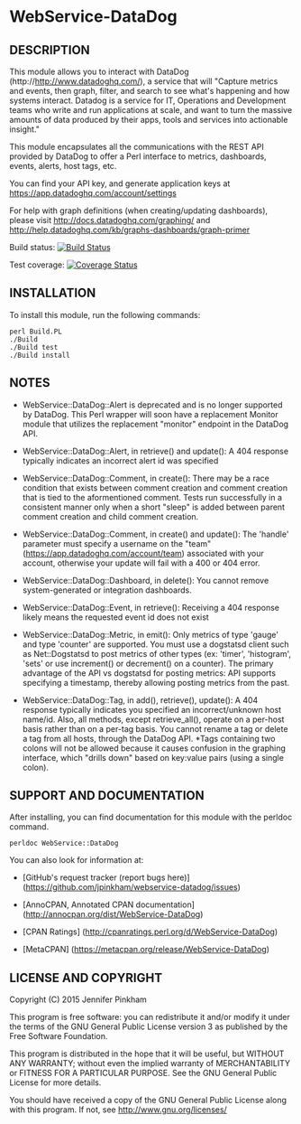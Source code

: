 WebService-DataDog
====================


DESCRIPTION
-----------
This module allows you to interact with DataDog (http://http://www.datadoghq.com/),
a service that will "Capture metrics and events, then graph, filter, and search
to see what's happening and how systems interact. Datadog is a service for IT,
Operations and Development teams who write and run applications at scale, and
want to turn the massive amounts of data produced by their apps, tools and
services into actionable insight."

This module encapsulates all the communications with the REST API provided by
DataDog to offer a Perl interface to metrics, dashboards, events, alerts, host
tags, etc.

You can find your API key, and generate application keys at
https://app.datadoghq.com/account/settings

For help with graph definitions (when creating/updating dashboards), please visit
http://docs.datadoghq.com/graphing/  and
http://help.datadoghq.com/kb/graphs-dashboards/graph-primer

Build status: [![Build Status](https://travis-ci.org/jpinkham/webservice-datadog.png)](https://travis-ci.org/jpinkham/webservice-datadog)

Test coverage: [![Coverage Status](https://coveralls.io/repos/jpinkham/webservice-datadog/badge.png?branch=master)](https://coveralls.io/r/jpinkham/webservice-datadog?branch=master)



INSTALLATION
-------------

To install this module, run the following commands:

    perl Build.PL
    ./Build
    ./Build test
    ./Build install


NOTES
------

 * WebService::DataDog::Alert is deprecated and is no longer supported by DataDog.
This Perl wrapper will soon have a replacement Monitor module that utilizes the
replacement "monitor" endpoint in the DataDog API.

 * WebService::DataDog::Alert, in retrieve() and update():
A 404 response typically indicates an incorrect alert id was specified

 * WebService::DataDog::Comment, in create():
There may be a race condition that exists between comment creation and comment
creation that is tied to the aformentioned comment.  Tests run successfully
in a consistent manner only when a short "sleep" is added between parent comment
creation and child comment creation.

 * WebService::DataDog::Comment, in create() and update():
The 'handle' parameter must specify a username on the "team" (https://app.datadoghq.com/account/team)
associated with your account, otherwise your update will fail with a 400 or 404
error.
	
 * WebService::DataDog::Dashboard, in delete():
You cannot remove system-generated or integration dashboards.

 * WebService::DataDog::Event, in retrieve():
Receiving a 404 response likely means the requested event id does not exist

 * WebService::DataDog::Metric, in emit():
Only metrics of type 'gauge' and type 'counter' are supported. You must use a
dogstatsd client such as Net::Dogstatsd to post metrics of other types
(ex: 'timer', 'histogram', 'sets' or use  increment() or decrement() on a counter).
The primary advantage of the API vs dogstatsd for posting metrics: API supports
specifying a timestamp, thereby allowing posting metrics from the past.

 * WebService::DataDog::Tag, in add(), retrieve(), update():
A 404 response typically indicates you specified an incorrect/unknown host name/id.
Also, all methods, except retrieve_all(), operate on a per-host basis rather than
on a per-tag basis. You cannot rename a tag or delete a tag from all hosts,
through the DataDog API. *Tags containing two colons will not be allowed because
it causes confusion in the graphing interface, which "drills down" based on
key:value pairs (using a single colon).


SUPPORT AND DOCUMENTATION
-------------------------

After installing, you can find documentation for this module with the
perldoc command.

    perldoc WebService::DataDog

You can also look for information at:

 * [GitHub's request tracker (report bugs here)]
        (https://github.com/jpinkham/webservice-datadog/issues)

 * [AnnoCPAN, Annotated CPAN documentation]
        (http://annocpan.org/dist/WebService-DataDog)

 * [CPAN Ratings]
        (http://cpanratings.perl.org/d/WebService-DataDog)

 * [MetaCPAN]
        (https://metacpan.org/release/WebService-DataDog)


LICENSE AND COPYRIGHT
---------------------
Copyright (C) 2015 Jennifer Pinkham

This program is free software: you can redistribute it and/or modify it under
the terms of the GNU General Public License version 3 as published by the Free
Software Foundation.

This program is distributed in the hope that it will be useful, but WITHOUT ANY
WARRANTY; without even the implied warranty of MERCHANTABILITY or FITNESS FOR A
PARTICULAR PURPOSE. See the GNU General Public License for more details.

You should have received a copy of the GNU General Public License along with
this program. If not, see http://www.gnu.org/licenses/

